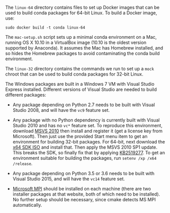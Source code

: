 The `linux-64` directory contains files to set up Docker images that
can be used to build conda packages for 64-bit Linux. To build a Docker
image, use:

    sudo docker build -t conda linux-64

The `mac-setup.sh` script sets up a minimal conda environment on a Mac,
running OS X 10.10 in a VirtualBox image (10.10 is the oldest version supported
by Anaconda). It assumes the Mac has Homebrew installed, and so hides the
Homebrew packages to avoid contaminating the conda build environment.

The `linux-32` directory contains the commands we run to set up a `mock`
chroot that can be used to build conda packages for 32-bit Linux.

The Windows packages are built in a Windows 7 VM with Visual Studio Express
installed. Different versions of Visual Studio are needed to build different
packages:

 - Any package depending on Python 2.7 needs to be built with Visual Studio
   2008, and will have the `vc9` feature set.

 - Any package with no Python dependency is currently built with Visual
   Studio 2010 and has no `vc*` feature set. To reproduce this environment,
   download [MSVS 2010](http://download.microsoft.com/download/1/E/5/1E5F1C0A-0D5B-426A-A603-1798B951DDAE/VS2010Express1.iso)
   then install and register it (get a license key from Microsoft). Then just
   use the provided Start menu item to get an environment for building 32-bit
   packages. For 64-bit, next download the [x64 SDK ISO](http://download.microsoft.com/download/F/1/0/F10113F5-B750-4969-A255-274341AC6BCE/GRMSDKX_EN_DVD.iso)
   and install that. Then apply the MSVS 2010 SP1 update. This breaks the SDK,
   so finally fix that by applying [KB2519277](https://support.microsoft.com/en-us/kb/2519277).
   To get an environment suitable for building the packages, run
   `setenv /xp /x64 /release`.

 - Any package depending on Python 3.5 or 3.6 needs to be built with
   Visual Studio 2015, and will have the `vc14` feature set.

 - [Microsoft MPI](https://msdn.microsoft.com/en-us/library/bb524831.aspx)
   should be installed on each machine (there are two installer packages
   at that website, both of which need to be installed). No further setup
   should be necessary, since cmake detects MS MPI automatically.
